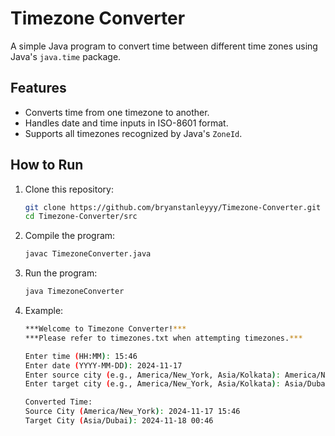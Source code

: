 # Timezone Converter

A simple Java program to convert time between different time zones using Java's `java.time` package.

## Features
- Converts time from one timezone to another.
- Handles date and time inputs in ISO-8601 format.
- Supports all timezones recognized by Java's `ZoneId`.

## How to Run
1. Clone this repository:
   ```bash
   git clone https://github.com/bryanstanleyyy/Timezone-Converter.git
   cd Timezone-Converter/src
2. Compile the program:
   ```bash
   javac TimezoneConverter.java
3. Run the program:
   ```bash
   java TimezoneConverter
4. Example:
   ```bash
   ***Welcome to Timezone Converter!***
   ***Please refer to timezones.txt when attempting timezones.***

   Enter time (HH:MM): 15:46
   Enter date (YYYY-MM-DD): 2024-11-17
   Enter source city (e.g., America/New_York, Asia/Kolkata): America/New_York
   Enter target city (e.g., America/New_York, Asia/Kolkata): Asia/Dubai

   Converted Time:
   Source City (America/New_York): 2024-11-17 15:46
   Target City (Asia/Dubai): 2024-11-18 00:46

